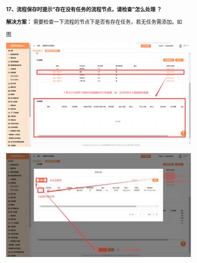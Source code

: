<a name="bookmark17"></a>**17、流程保存时提示“存在没有任务的流程节点，请检查”怎么处理 ？**

**解决方案：**  需要检查一下流程的节点下是否有存在任务，若无任务需添加。如

图

![](Aspose.Words.eb490ba2-daeb-4174-bad4-3ebc8873f1e2.022.jpeg)


![](Aspose.Words.eb490ba2-daeb-4174-bad4-3ebc8873f1e2.023.jpeg)


